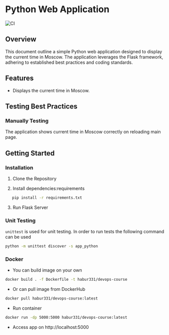 # Python Web Application

![CI](https://github.com/habur331/S24-DevOps-course-labs/workflows/main.yml/badge.svg)
## Overview

This document outline a simple Python web application designed to display the current time in Moscow. The application leverages the Flask framework, adhering to established best practices and coding standards.

## Features

- Displays the current time in Moscow.

## Testing Best Practices

### Manually Testing

The application shows current time in Moscow correctly on reloading main page.

## Getting Started

### Installation

1. Clone the Repository

2. Install dependencies:requirements
```bash
   pip install -r requirements.txt
``` 
3. Run Flask Server

### Unit Testing
`unittest` is used for unit testing. In order to run tests the following command can be used

```bash
python -m unittest discover -s app_python
```

### Docker

- You can build image on your own
```bash
docker build . -f Dockerfile -t habur331/devops-course
```

- Or can pull image from DockerHub
```bash
docker pull habur331/devops-course:latest
```
- Run container
```bash
docker run -dp 5000:5000 habur331/devops-course:latest
```
- Access app on http://localhost:5000